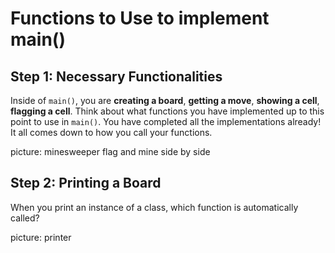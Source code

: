 # Functions to Use to implement main\(\)

## Step 1: Necessary Functionalities

Inside of `main()`, you are **creating a board**, **getting a move**, **showing a cell**, **flagging a cell**. Think about what functions you have implemented up to this point to use in `main()`. You have completed all the implementations already! It all comes down to how you call your functions.

picture: minesweeper flag and mine side by side

## Step 2: Printing a Board

When you print an instance of a class, which function is automatically called?

picture: printer

